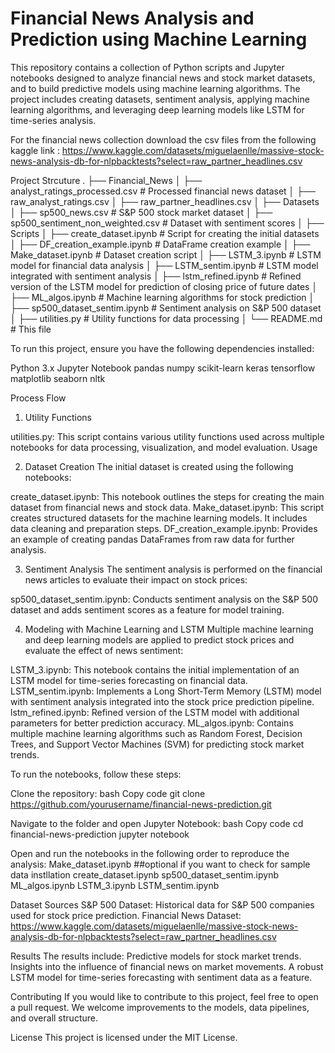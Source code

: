 # Financial News Analysis and Prediction using Machine Learning

This repository contains a collection of Python scripts and Jupyter notebooks designed to analyze financial news and stock market datasets, and to build predictive models using machine learning algorithms. The project includes creating datasets, sentiment analysis, applying machine learning algorithms, and leveraging deep learning models like LSTM for time-series analysis.

For the financial news collection download the csv files from the following kaggle link : https://www.kaggle.com/datasets/miguelaenlle/massive-stock-news-analysis-db-for-nlpbacktests?select=raw_partner_headlines.csv

Project Strcuture
.
├── Financial_News
│   ├── analyst_ratings_processed.csv          # Processed financial news dataset
│   ├── raw_analyst_ratings.csv 
│   ├── raw_partner_headlines.csv 
│
├── Datasets
│   ├── sp500_news.csv         # S&P 500 stock market dataset
│   ├── sp500_sentiment_non_weighted.csv   # Dataset with sentiment scores
│
├── Scripts
│   ├── create_dataset.ipynb   # Script for creating the initial datasets
│   ├── DF_creation_example.ipynb  # DataFrame creation example
│   ├── Make_dataset.ipynb     # Dataset creation script
│   ├── LSTM_3.ipynb           # LSTM model for financial data analysis
│   ├── LSTM_sentim.ipynb      # LSTM model integrated with sentiment analysis
│   ├── lstm_refined.ipynb     # Refined version of the LSTM model for prediction of closing price of future dates
│   ├── ML_algos.ipynb         # Machine learning algorithms for stock prediction
│   ├── sp500_dataset_sentim.ipynb  # Sentiment analysis on S&P 500 dataset
│   ├── utilities.py           # Utility functions for data processing
│
└── README.md                  # This file

To run this project, ensure you have the following dependencies installed:

Python 3.x
Jupyter Notebook
pandas
numpy
scikit-learn
keras
tensorflow
matplotlib
seaborn
nltk

Process Flow
1. Utility Functions

utilities.py: This script contains various utility functions used across multiple notebooks for data processing, visualization, and model evaluation.
Usage

2. Dataset Creation
The initial dataset is created using the following notebooks:

create_dataset.ipynb: This notebook outlines the steps for creating the main dataset from financial news and stock data.
Make_dataset.ipynb: This script creates structured datasets for the machine learning models. It includes data cleaning and preparation steps.
DF_creation_example.ipynb: Provides an example of creating pandas DataFrames from raw data for further analysis.

3. Sentiment Analysis
The sentiment analysis is performed on the financial news articles to evaluate their impact on stock prices:

sp500_dataset_sentim.ipynb: Conducts sentiment analysis on the S&P 500 dataset and adds sentiment scores as a feature for model training.

4. Modeling with Machine Learning and LSTM
Multiple machine learning and deep learning models are applied to predict stock prices and evaluate the effect of news sentiment:

LSTM_3.ipynb: This notebook contains the initial implementation of an LSTM model for time-series forecasting on financial data.
LSTM_sentim.ipynb: Implements a Long Short-Term Memory (LSTM) model with sentiment analysis integrated into the stock price prediction pipeline.
lstm_refined.ipynb: Refined version of the LSTM model with additional parameters for better prediction accuracy.
ML_algos.ipynb: Contains multiple machine learning algorithms such as Random Forest, Decision Trees, and Support Vector Machines (SVM) for predicting stock market trends.


To run the notebooks, follow these steps:

Clone the repository:
bash
Copy code
git clone https://github.com/yourusername/financial-news-prediction.git

Navigate to the folder and open Jupyter Notebook:
bash
Copy code
cd financial-news-prediction
jupyter notebook

Open and run the notebooks in the following order to reproduce the analysis:
Make_dataset.ipynb ##optional if you want to check for sample data instllation
create_dataset.ipynb
sp500_dataset_sentim.ipynb
ML_algos.ipynb
LSTM_3.ipynb
LSTM_sentim.ipynb

Dataset Sources
S&P 500 Dataset: Historical data for S&P 500 companies used for stock price prediction.
Financial News Dataset: https://www.kaggle.com/datasets/miguelaenlle/massive-stock-news-analysis-db-for-nlpbacktests?select=raw_partner_headlines.csv

Results
The results include:
Predictive models for stock market trends.
Insights into the influence of financial news on market movements.
A robust LSTM model for time-series forecasting with sentiment data as a feature.

Contributing
If you would like to contribute to this project, feel free to open a pull request. We welcome improvements to the models, data pipelines, and overall structure.

License
This project is licensed under the MIT License.
